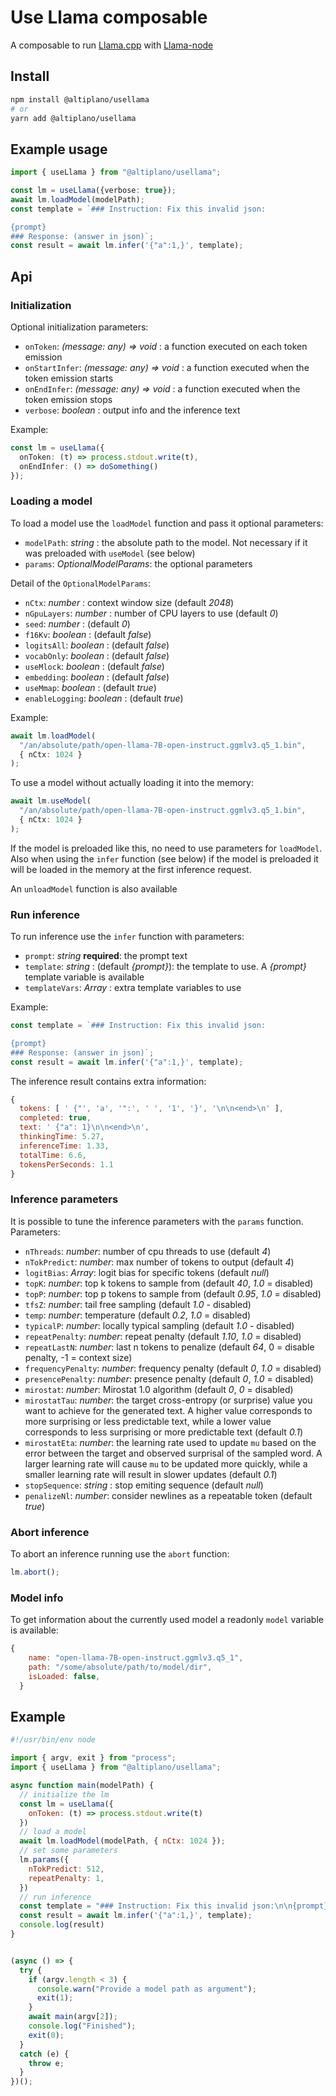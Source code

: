 # Use Llama composable

A composable to run [Llama.cpp](https://github.com/ggerganov/llama.cpp) with [Llama-node](https://github.com/Atome-FE/llama-node)

## Install

```bash
npm install @altiplano/usellama
# or
yarn add @altiplano/usellama
```

## Example usage

```ts
import { useLlama } from "@altiplano/usellama";

const lm = useLlama({verbose: true});
await lm.loadModel(modelPath);
const template = `### Instruction: Fix this invalid json:

{prompt}
### Response: (answer in json)`;
const result = await lm.infer('{"a":1,}', template);
```

## Api

### Initialization

Optional initialization parameters:

- `onToken`: *(message: any) => void* : a function executed on each token emission
- `onStartInfer`: *(message: any) => void* : a function executed when the token emission starts
- `onEndInfer`: *(message: any) => void* : a function executed when the token emission stops
- `verbose`: *boolean* : output info and the inference text

Example:

```ts
const lm = useLlama({
  onToken: (t) => process.stdout.write(t),
  onEndInfer: () => doSomething()
});
```

### Loading a model

To load a model use the `loadModel` function and pass it optional parameters:

- `modelPath`: *string* : the absolute path to the model. Not necessary if it was preloaded with `useModel` (see below)
- `params`: *OptionalModelParams*: the optional parameters

Detail of the `OptionalModelParams`:

- `nCtx`: *number* : context window size (default *2048*)
- `nGpuLayers`: *number* : number of CPU layers to use (default *0*)
- `seed`: *number* : (default *0*)
- `f16Kv`: *boolean* : (default *false*)
- `logitsAll`: *boolean* : (default *false*)
- `vocabOnly`: *boolean* : (default *false*)
- `useMlock`: *boolean* : (default *false*)
- `embedding`: *boolean* : (default *false*)
- `useMmap`: *boolean* : (default *true*)
- `enableLogging`: *boolean* : (default *true*)

Example:

```ts
await lm.loadModel(
  "/an/absolute/path/open-llama-7B-open-instruct.ggmlv3.q5_1.bin", 
  { nCtx: 1024 }
);
```

To use a model without actually loading it into the memory:

```ts
await lm.useModel(
  "/an/absolute/path/open-llama-7B-open-instruct.ggmlv3.q5_1.bin", 
  { nCtx: 1024 }
);
```

If the model is preloaded like this, no need to use parameters for `loadModel`. Also
when using the `infer` function (see below) if the model is preloaded it will be loaded
in the memory at the first inference request.

An `unloadModel` function is also available

### Run inference

To run inference use the `infer` function with parameters:

- `prompt`: *string* **required**: the prompt text
- `template`: *string* : (default *{prompt}*): the template to use. A *{prompt}* template variable is available
- `templateVars`: *Array<TemplateVar>* : extra template variables to use

Example:

```ts
const template = `### Instruction: Fix this invalid json:

{prompt}
### Response: (answer in json)`;
const result = await lm.infer('{"a":1,}', template);
```

The inference result contains extra information:

```js
{
  tokens: [ ' {"', 'a', '":', ' ', '1', '}', '\n\n<end>\n' ],
  completed: true,
  text: ' {"a": 1}\n\n<end>\n',
  thinkingTime: 5.27,
  inferenceTime: 1.33,
  totalTime: 6.6,
  tokensPerSeconds: 1.1
}
```

### Inference parameters

It is possible to tune the inference parameters with the `params` function. Parameters:

- `nThreads`: *number*: number of cpu threads to use (default *4*)
- `nTokPredict`: *number*: max number of tokens to output (default *4*)
- `logitBias`: *Array<LogitBias>*: logit bias for specific tokens (default *null*)
- `topK`: *number*: top k tokens to sample from (default *40*, *1.0* = disabled)
- `topP`: *number*: top p tokens to sample from (default *0.95*, *1.0* = disabled)
- `tfsZ`: *number*: tail free sampling (default *1.0* - disabled)
- `temp`: *number*: temperature (default *0.2*, *1.0* = disabled)
- `typicalP`: *number*: locally typical sampling (default *1.0* - disabled)
- `repeatPenalty`: *number*: repeat penalty (default *1.10*, *1.0* = disabled)
- `repeatLastN`: *number*: last n tokens to penalize (default *64*, 0 = disable penalty, -1 = context size)
- `frequencyPenalty`: *number*: frequency penalty (default *0*, *1.0* = disabled)
- `presencePenalty`: *number*: presence penalty (default *0*, *1.0* = disabled)
- `mirostat`: *number*: Mirostat 1.0 algorithm (default *0*, *0* = disabled)
- `mirostatTau`: *number*: the target cross-entropy (or surprise) value you want to achieve for the generated text. A higher value corresponds to more surprising or less predictable text, while a lower value corresponds to less surprising or more predictable text (default *0.1*)
- `mirostatEta`: *number*: the learning rate used to update `mu` based on the error between the target and observed surprisal of the sampled word. A larger learning rate will cause `mu` to be updated more quickly, while a smaller learning rate will result in slower updates (default *0.1*)
- `stopSequence`: *string* : stop emiting sequence (default *null*)
- `penalizeNl`: *number*: consider newlines as a repeatable token (default *true*)

### Abort inference

To abort an inference running use the `abort` function:

```ts
lm.abort();
```

### Model info

To get information about the currently used model a readonly `model` variable is available:

```js
{
    name: "open-llama-7B-open-instruct.ggmlv3.q5_1",
    path: "/some/absolute/path/to/model/dir",
    isLoaded: false,
  }
```

## Example

```js
#!/usr/bin/env node

import { argv, exit } from "process";
import { useLlama } from "@altiplano/usellama";

async function main(modelPath) {
  // initialize the lm
  const lm = useLlama({
    onToken: (t) => process.stdout.write(t)
  })
  // load a model
  await lm.loadModel(modelPath, { nCtx: 1024 });
  // set some parameters
  lm.params({
    nTokPredict: 512,
    repeatPenalty: 1,
  })
  // run inference
  const template = "### Instruction: Fix this invalid json:\n\n{prompt}\n### Response: (answer in json)"
  const result = await lm.infer('{"a":1,}', template);
  console.log(result)
}


(async () => {
  try {
    if (argv.length < 3) {
      console.warn("Provide a model path as argument");
      exit(1);
    }
    await main(argv[2]);
    console.log("Finished");
    exit(0);
  }
  catch (e) {
    throw e;
  }
})();
```
